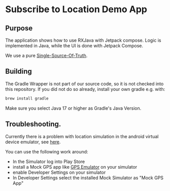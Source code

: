 # Subscribe to Location Demo App

## Purpose

The application shows how to use RXJava with Jetpack compose. Logic is implemented in Java, while the UI is
done with Jetpack Compose.

We use a pure [Single-Source-Of-Truth](https://redux.js.org/understanding/thinking-in-redux/three-principles).

## Building

The Gradle Wrapper is not part of our source code, so it is not checked into this repository.
If you did not do so already, install your own gradle e.g. with:
```bash
brew install gradle
```

Make sure you select Java 17 or higher as Gradle's Java Version.


## Troubleshooting.

Currently there is a problem with location simulation in the android virtual device emulator, see [here](https://issuetracker.google.com/issues/242438611?pli=1).

You can use the following work around:

- In the Simulator log into Play Store
- install a Mock GPS app like [GPS Emulator](https://www.airdroid.com/mdm/android-mock-location-app/) on your simulator
- enable Developer Settings on your simulator
- In Developer Settings select the installed Mock Simulator as "Mock GPS App"
